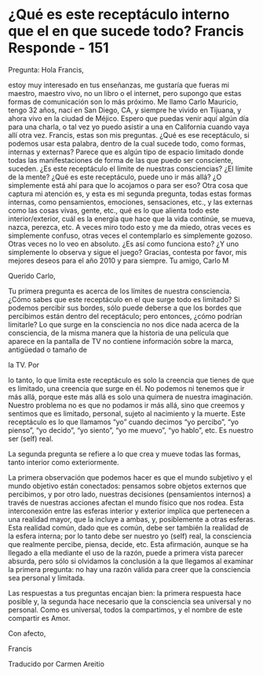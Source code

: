 # ¿Qué es este receptáculo interno que el en que sucede todo? Francis Responde - 151

Pregunta: Hola Francis,

estoy muy interesado en tus enseñanzas, me gustaría que fueras mi maestro, maestro vivo, no un libro o el internet, pero supongo que estas formas de comunicación son lo más próximo. Me llamo Carlo Mauricio, tengo 32 años, nací en San Diego, CA, y siempre he vivido en Tijuana, y ahora vivo en la ciudad de Méjico. Espero que puedas venir aquí algún día para una charla, o tal vez yo puedo asistir a una en California cuando vaya allí otra vez. Francis, estas son mis preguntas. ¿Qué es ese receptáculo, si podemos usar esta palabra, dentro de la cual sucede todo, como formas, internas y externas? Parece que es algún tipo de espacio limitado donde todas las manifestaciones de forma de las que puedo ser consciente, suceden. ¿Es este receptáculo el límite de nuestras consciencias? ¿El límite de la mente? ¿Qué es este receptáculo, puede uno ir más allá? ¿O simplemente está ahí para que lo acojamos o para ser eso? Otra cosa que captura mi atención es, y esta es mi segunda pregunta, todas estas formas internas, como pensamientos, emociones, sensaciones, etc., y las externas como las cosas vivas, gente, etc., qué es lo que alienta todo este interior/exterior, cuál es la energía que hace que la vida continúe, se mueva, nazca, perezca, etc. A veces miro todo esto y me da miedo, otras veces es simplemente confuso, otras veces el contemplarlo es simplemente gozoso. Otras veces no lo veo en absoluto. ¿Es así como funciona esto? ¿Y uno simplemente lo observa y sigue el juego? Gracias, contesta por favor, mis mejores deseos para el año 2010 y para siempre. Tu amigo, Carlo M

Querido Carlo,

Tu primera pregunta es acerca de los límites de nuestra consciencia. ¿Cómo sabes que este receptáculo en el que surge todo es limitado? Si podemos percibir sus bordes, sólo puede deberse a que los bordes que percibimos están dentro del receptáculo; pero entonces, ¿cómo podrían limitarle? Lo que surge en la consciencia no nos dice nada acerca de la consciencia, de la misma manera que la historia de una película que aparece en la pantalla de TV no contiene información sobre la marca, antigüedad o tamaño de

la TV. Por

lo tanto, lo que limita este receptáculo es solo la creencia que tienes de que es limitado, una creencia que surge en él. No podemos ni tenemos que ir más allá, porque este más allá es solo una quimera de nuestra imaginación. Nuestro problema no es que no podamos ir más allá, sino que creemos y sentimos que es limitado, personal, sujeto al nacimiento y la muerte. Este receptáculo es lo que llamamos “yo” cuando decimos “yo percibo”, “yo pienso”, “yo decido”, “yo siento”, “yo me muevo”, “yo hablo”, etc. Es nuestro ser (self) real.

La segunda pregunta se refiere a lo que crea y mueve todas las formas, tanto interior como exteriormente.

La primera observación que podemos hacer es que el mundo subjetivo y el mundo objetivo están conectados: pensamos sobre objetos externos que percibimos, y por otro lado, nuestras decisiones (pensamientos internos) a través de nuestras acciones afectan el mundo físico que nos rodea. Esta interconexión entre las esferas interior y exterior implica que pertenecen a una realidad mayor, que la incluye a ambas, y, posiblemente a otras esferas. Esta realidad común, dado que es común, debe ser también la realidad de la esfera interna; por lo tanto debe ser nuestro yo (self) real, la consciencia que realmente percibe, piensa, decide, etc. Esta afirmación, aunque se ha llegado a ella mediante el uso de la razón, puede a primera vista parecer absurda, pero sólo si olvidamos la conclusión a la que llegamos al examinar la primera pregunta: no hay una razón válida para creer que la consciencia sea personal y limitada.

Las respuestas a tus preguntas encajan bien: la primera respuesta hace posible y, la segunda hace necesario que la consciencia sea universal y no personal. Como es universal, todos la compartimos, y el nombre de este compartir es Amor.

Con afecto,

Francis

Traducido por Carmen Areitio


